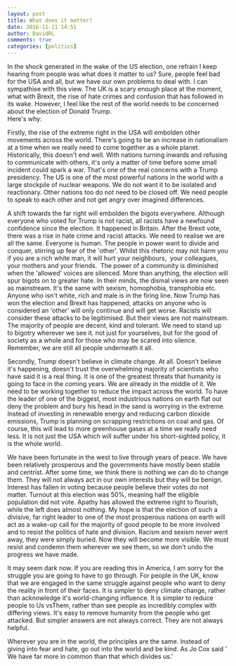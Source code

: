 ```yaml
---  
layout: post  
title: What does it matter?  
date: 2016-11-11 14:51  
author: DavidRL  
comments: true  
categories: [politics]  
---  
```

In the shock generated in the wake of the US election, one refrain I keep hearing from people was what does it matter to us? Sure, people feel bad for the USA and all, but we have our own problems to deal with. I can sympathise with this view. The UK is a scary enough place at the moment, what with Brexit, the rise of hate crimes and confusion that has followed in its wake. However, I feel like the rest of the world needs to be concerned about the election of Donald Trump.  
Here's why:  
<!--more-->  

Firstly, the rise of the extreme right in the USA will embolden other movements across the world. There's going to be an increase in nationalism at a time when we really need to come together as a whole planet. Historically, this doesn't end well. With nations turning inwards and refusing to communicate with others, it's only a matter of time before some small incident could spark a war. That's one of the real concerns with a Trump presidency. The US is one of the most powerful nations in the world with a large stockpile of nuclear weapons. We do not want it to be isolated and reactionary. Other nations too do not need to be closed off. We need people to speak to each other and not get angry over imagined differences.  

A shift towards the far right will embolden the bigots everywhere. Although everyone who voted for Trump is not racist, all racists have a newfound confidence since the election. It happened in Britain. After the Brexit vote, there was a rise in hate crime and racist attacks. We need to realise we are all the same. Everyone is human. The people in power want to divide and conquer, stirring up fear of the 'other'. Whilst this rhetoric may not harm you if you are a rich white man, it will hurt your neighbours,  your colleagues, your mothers and your friends.  The power of a community is diminished when the 'allowed' voices are silenced. More than anything, the election will spur bigots on to greater hate. In their minds, the dismal views are now seen as mainstream. It's the same with sexism, homophobia, transphobia etc. Anyone who isn't white, rich and male is in the firing line. Now Trump has won the election and Brexit has happened, attacks on anyone who is considered an 'other' will only continue and will get worse. Racists will consider these attacks to be legitimised. But their views are not mainstream. The majority of people are decent, kind and tolerant. We need to stand up to bigotry wherever we see it. not just for yourselves, but for the good of society as a whole and for those who may be scared into silence. Remember, we are still all people underneath it all.  

Secondly, Trump doesn't believe in climate change. At all. Doesn't believe it's happening, doesn't trust the overwhelming majority of scientists who have said it is a real thing. It is one of the greatest threats that humanity is going to face in the coming years. We are already in the middle of it. We need to be working together to reduce the impact across the world. To have the leader of one of the biggest, most industrious nations on earth flat out deny the problem and bury his head in the sand is worrying in the extreme. Instead of investing in renewable energy and reducing carbon dioxide emissions, Trump is planning on scrapping restrictions on coal and gas. Of course, this will lead to more greenhouse gases at a time we really need less. It is not just the USA which will suffer under his short-sighted policy, it is the whole world.  

We have been fortunate in the west to live through years of peace. We have been relatively prosperous and the governments have mostly been stable and centrist. After some time, we think there is nothing we can do to change them. They will not always act in our own interests but they will be benign. Interest has fallen in voting because people believe their votes do not matter. Turnout at this election was 50%, meaning half the eligible population did not vote. Apathy has allowed the extreme right to flourish, while the left does almost nothing. My hope is that the election of such a divisive, far right leader to one of the most prosperous nations on earth will act as a wake-up call for the majority of good people to be more involved and to resist the politics of hate and division. Racism and sexism never went away, they were simply buried. Now they will become more visible. We must resist and condemn them wherever we see them, so we don't undo the progress we have made.  

It may seem dark now. If you are reading this in America, I am sorry for the struggle you are going to have to go through. For people in the UK, know that we are engaged in the same struggle against people who want to deny the reality in front of their faces. It is simpler to deny climate change, rather than acknowledge it's world-changing influence. It is simpler to reduce people to Us vsThem, rather than see people as incredibly complex with differing views. It's easy to remove humanity from the people who get attacked. But simpler answers are not always correct. They are not always helpful.  

Wherever you are in the world, the principles are the same. Instead of giving into fear and hate, go out into the world and be kind. As Jo Cox said ' We have far more in common than that which divides us.'  
